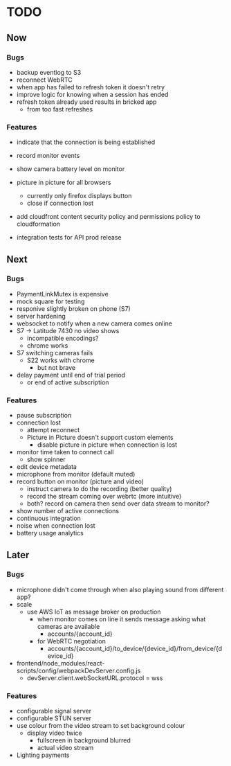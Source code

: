 # TODO
## Now
### Bugs
- backup eventlog to S3
- reconnect WebRTC
- when app has failed to refresh token it doesn't retry
- improve logic for knowing when a session has ended
- refresh token already used results in bricked app
    - from too fast refreshes

### Features
- indicate that the connection is being established
- record monitor events

- show camera battery level on monitor
- picture in picture for all browsers
    - currently only firefox displays button
    - close if connection lost
- add cloudfront content security policy and permissions policy to cloudformation
- integration tests for API prod release

## Next
### Bugs
- PaymentLinkMutex is expensive
- mock square for testing
- responive slightly broken on phone (S7)
- server hardening
- websocket to notify when a new camera comes online
- S7 -> Latitude 7430 no video shows
    - incompatible encodings?
    - chrome works
- S7 switching cameras fails
    - S22 works with chrome
        - but not brave
- delay payment until end of trial period
    - or end of active subscription

### Features
- pause subscription
- connection lost
    - attempt reconnect
    - Picture in Picture doesn't support custom elements
        - disable picture in picture when connection is lost
- monitor time taken to connect call
    - show spinner
- edit device metadata
- microphone from monitor (default muted)
- record button on monitor (picture and video)
    - instruct camera to do the recording (better quality)
    - record the stream coming over webrtc (more intuitive)
    - both? record on camera then send over data stream to monitor?
- show number of active connections
- continuous integration
- noise when connection lost
- battery usage analytics

## Later
### Bugs
- microphone didn't come through when also playing sound from different app?
- scale
    - use AWS IoT as message broker on production
        - when monitor comes on line it sends message asking what cameras are available
            - accounts/{account_id}
        - for WebRTC negotiation 
            - accounts/{account_id}/to_device/{device_id}/from_device/{device_id}
- frontend/node_modules/react-scripts/config/webpackDevServer.config.js
    - devServer.client.webSocketURL.protocol = wss

### Features
- configurable signal server
- configurable STUN server
- use colour from the video stream to set background colour
    - display video twice
        - fullscreen in background blurred
        - actual video stream
- Lighting payments
